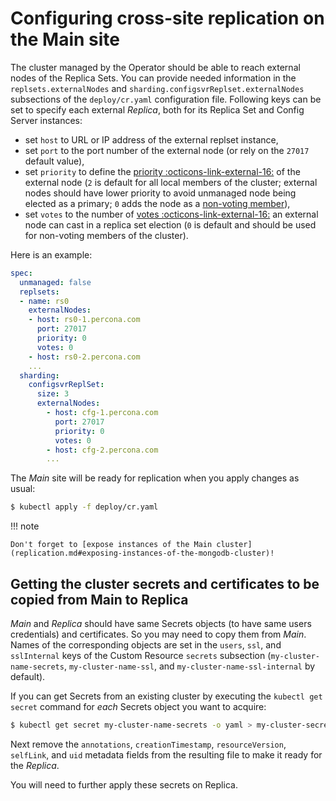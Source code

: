 # Configuring cross-site replication on the Main site

The cluster managed by the Operator should be able to reach external nodes of
the Replica Sets. You can provide needed information in the
`replsets.externalNodes` and `sharding.configsvrReplset.externalNodes`
subsections of the `deploy/cr.yaml` configuration file. Following keys can
be set to specify each external _Replica_, both for its Replica Set and Config
Server instances:

- set `host` to URL or IP address of the external replset instance,
- set `port` to the port number of the external node (or rely on the `27017`
  default value),
- set `priority` to define the [priority  :octicons-link-external-16:](https://docs.mongodb.com/manual/reference/replica-configuration/#mongodb-rsconf-rsconf.members-n-.priority)
    of the external node (`2` is default for all local members of the cluster;
    external nodes should have lower priority to avoid unmanaged node being elected
    as a primary; `0` adds the node as a [non-voting member](arbiter.md#adding-non-voting-nodes)),
- set `votes` to the number of [votes  :octicons-link-external-16:](https://docs.mongodb.com/manual/reference/replica-configuration/#mongodb-rsconf-rsconf.members-n-.votes)
    an external node can cast in a replica set election (`0` is default and
    should be used for non-voting members of the cluster).

Here is an example:

```yaml
spec:
  unmanaged: false
  replsets:
  - name: rs0
    externalNodes:
    - host: rs0-1.percona.com
      port: 27017
      priority: 0
      votes: 0
    - host: rs0-2.percona.com
    ...
  sharding:
    configsvrReplSet:
      size: 3
      externalNodes:
        - host: cfg-1.percona.com
          port: 27017
          priority: 0
          votes: 0
        - host: cfg-2.percona.com
        ...
```

The _Main_ site will be ready for replication when you apply changes as usual:

```{.bash data-prompt="$" }
$ kubectl apply -f deploy/cr.yaml
```

!!! note

    Don't forget to [expose instances of the Main cluster](replication.md#exposing-instances-of-the-mongodb-cluster)!

## Getting the cluster secrets and certificates to be copied from Main to Replica

_Main_ and _Replica_ should have same Secrets objects (to have same users
credentials) and certificates. So you may need to copy them from _Main_.
Names of the corresponding objects are set in the `users`, `ssl`, and
`sslInternal` keys of the Custom Resource `secrets` subsection
(`my-cluster-name-secrets`, `my-cluster-name-ssl`, and
`my-cluster-name-ssl-internal` by default).

If you can get Secrets from an existing cluster by executing the
`kubectl get secret` command for _each_ Secrets object you want to acquire:

```{.bash data-prompt="$" }
$ kubectl get secret my-cluster-name-secrets -o yaml > my-cluster-secrets.yaml
```

Next remove the `annotations`, `creationTimestamp`, `resourceVersion`,
`selfLink`, and `uid` metadata fields from the resulting file to make it
ready for the _Replica_.

You will need to further apply these secrets on Replica.
